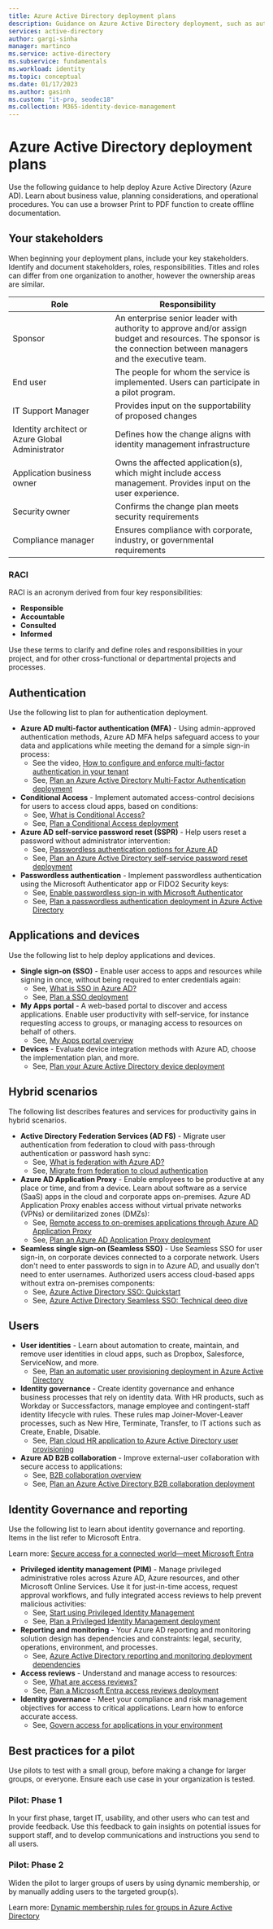 ```yaml
---
title: Azure Active Directory deployment plans
description: Guidance on Azure Active Directory deployment, such as authentication, devices, hybrid scenarios, governance, and more.
services: active-directory
author: gargi-sinha
manager: martinco
ms.service: active-directory
ms.subservice: fundamentals
ms.workload: identity
ms.topic: conceptual
ms.date: 01/17/2023
ms.author: gasinh
ms.custom: "it-pro, seodec18"
ms.collection: M365-identity-device-management
---
```


# Azure Active Directory deployment plans

Use the following guidance to help deploy Azure Active Directory (Azure AD). Learn about business value, planning considerations, and operational procedures. You can use a browser Print to PDF function to create offline documentation.

## Your stakeholders

When beginning your deployment plans, include your key stakeholders. Identify and document stakeholders, roles, responsibilities. Titles and roles can differ from one organization to another, however the ownership areas are similar.

|Role |Responsibility |
|-|-|
|Sponsor|An enterprise senior leader with authority to approve and/or assign budget and resources. The sponsor is the connection between managers and the executive team.|
|End user|The people for whom the service is implemented. Users can participate in a pilot program.|
|IT Support Manager|Provides input on the supportability of proposed changes |
|Identity architect or Azure Global Administrator|Defines how the change aligns with identity management infrastructure|
|Application business owner |Owns the affected application(s), which might include access management. Provides input on the user experience.
|Security owner|Confirms the change plan meets security requirements|
|Compliance manager|Ensures compliance with corporate, industry, or governmental requirements|

### RACI

RACI is an acronym derived from four key responsibilities: 

* **Responsible** 
* **Accountable**
* **Consulted**
* **Informed**

Use these terms to clarify and define roles and responsibilities in your project, and for other cross-functional or departmental projects and processes.

## Authentication

Use the following list to plan for authentication deployment. 

* **Azure AD multi-factor authentication (MFA)** - Using admin-approved authentication methods, Azure AD MFA helps safeguard access to your data and applications while meeting the demand for a simple sign-in process: 
  * See the video, [How to configure and enforce multi-factor authentication in your tenant](https://www.youtube.com/watch?v=qNndxl7gqVM)
  * See, [Plan an Azure Active Directory Multi-Factor Authentication deployment](../authentication/howto-mfa-getstarted.md) 
* **Conditional Access** - Implement automated access-control decisions for users to access cloud apps, based on conditions: 
  * See, [What is Conditional Access?](../conditional-access/overview.md)
  * See, [Plan a Conditional Access deployment](../conditional-access/plan-conditional-access.md)
* **Azure AD self-service password reset (SSPR)** - Help users reset a password without administrator intervention:
  * See, [Passwordless authentication options for Azure AD](../authentication/concept-authentication-passwordless.md)
  * See, [Plan an Azure Active Directory self-service password reset deployment](../authentication/howto-sspr-deployment.md) 
* **Passwordless authentication** - Implement passwordless authentication using the Microsoft Authenticator app or FIDO2 Security keys:
  * See, [Enable passwordless sign-in with Microsoft Authenticator](../authentication/howto-authentication-passwordless-phone.md)
  * See, [Plan a passwordless authentication deployment in Azure Active Directory](../authentication/howto-authentication-passwordless-deployment.md)

## Applications and devices

Use the following list to help deploy applications and devices.

* **Single sign-on (SSO)** - Enable user access to apps and resources while signing in once, without being required to enter credentials again: 
  * See, [What is SSO in Azure AD?](../manage-apps/what-is-single-sign-on.md)
  * See, [Plan a SSO deployment](../manage-apps/plan-sso-deployment.md)
* **My Apps portal** - A web-based portal to discover and access applications. Enable user productivity with self-service, for instance requesting access to groups, or managing access to resources on behalf of others. 
  * See, [My Apps portal overview](../manage-apps/myapps-overview.md)
* **Devices** - Evaluate device integration methods with Azure AD, choose the implementation plan, and more.
  * See, [Plan your Azure Active Directory device deployment](../devices/plan-device-deployment.md)  

## Hybrid scenarios  

The following list describes features and services for productivity gains in hybrid scenarios.

* **Active Directory Federation Services (AD FS)** - Migrate user authentication from federation to cloud with pass-through authentication or password hash sync:
  *  See, [What is federation with Azure AD?](../hybrid/connect/whatis-fed.md)
  *  See, [Migrate from federation to cloud authentication](../hybrid/connect/migrate-from-federation-to-cloud-authentication.md)
* **Azure AD Application Proxy** - Enable employees to be productive at any place or time, and from a device. Learn about software as a service (SaaS) apps in the cloud and corporate apps on-premises. Azure AD Application Proxy enables access without virtual private networks (VPNs) or demilitarized zones (DMZs):
  * See, [Remote access to on-premises applications through Azure AD Application Proxy](../app-proxy/application-proxy.md)
  * See, [Plan an Azure AD Application Proxy deployment](../app-proxy/application-proxy-deployment-plan.md)
* **Seamless single sign-on (Seamless SSO)** - Use Seamless SSO for user sign-in, on corporate devices connected to a corporate network. Users don't need to enter passwords to sign in to Azure AD, and usually don't need to enter usernames. Authorized users access cloud-based apps without extra on-premises components:
  * See, [Azure Active Directory SSO: Quickstart](../hybrid/connect/how-to-connect-sso-quick-start.md) 
  * See, [Azure Active Directory Seamless SSO: Technical deep dive](../hybrid/connect/how-to-connect-sso-how-it-works.md)

## Users

* **User identities** - Learn about automation to create, maintain, and remove user identities in cloud apps, such as Dropbox, Salesforce, ServiceNow, and more. 
  * See, [Plan an automatic user provisioning deployment in Azure Active Directory](../app-provisioning/plan-auto-user-provisioning.md)
* **Identity governance** - Create identity governance and enhance business processes that rely on identity data. With HR products, such as Workday or Successfactors, manage employee and contingent-staff identity lifecycle with rules. These rules map Joiner-Mover-Leaver processes, such as New Hire, Terminate, Transfer, to IT actions such as Create, Enable, Disable.
  * See, [Plan cloud HR application to Azure Active Directory user provisioning](../app-provisioning/plan-cloud-hr-provision.md) 
* **Azure AD B2B collaboration** - Improve external-user collaboration with secure access to applications: 
  * See, [B2B collaboration overview](../external-identities/what-is-b2b.md)
  * See, [Plan an Azure Active Directory B2B collaboration deployment](secure-external-access-resources.md)

## Identity Governance and reporting

Use the following list to learn about identity governance and reporting. Items in the list refer to Microsoft Entra.

Learn more: [Secure access for a connected world—meet Microsoft Entra](https://www.microsoft.com/en-us/security/blog/?p=114039)

* **Privileged identity management (PIM)** - Manage privileged administrative roles across Azure AD, Azure resources, and other Microsoft Online Services. Use it for just-in-time access, request approval workflows, and fully integrated access reviews to help prevent malicious activities: 
  * See, [Start using Privileged Identity Management](../privileged-identity-management/pim-getting-started.md)
  * See, [Plan a Privileged Identity Management deployment](../privileged-identity-management/pim-deployment-plan.md) 
* **Reporting and monitoring** - Your Azure AD reporting and monitoring solution design has dependencies and constraints: legal, security, operations, environment, and processes. 
  * See, [Azure Active Directory reporting and monitoring deployment dependencies](../reports-monitoring/plan-monitoring-and-reporting.md)
* **Access reviews** - Understand and manage access to resources:
  * See, [What are access reviews?](../governance/access-reviews-overview.md)
  * See, [Plan a Microsoft Entra access reviews deployment](../governance/deploy-access-reviews.md)  
* **Identity governance** - Meet your compliance and risk management objectives for access to critical applications. Learn how to enforce accurate access.
  * See, [Govern access for applications in your environment](../governance/identity-governance-applications-prepare.md)

## Best practices for a pilot

Use pilots to test with a small group, before making a change for larger groups, or everyone. Ensure each use case in your organization is tested.

### Pilot: Phase 1

In your first phase, target IT, usability, and other users who can test and provide feedback. Use this feedback to gain insights on potential issues for support staff, and to develop communications and instructions you send to all users.

### Pilot: Phase 2

Widen the pilot to larger groups of users by using dynamic membership, or by manually adding users to the targeted group(s).

Learn more: [Dynamic membership rules for groups in Azure Active Directory](../enterprise-users/groups-dynamic-membership.md)
